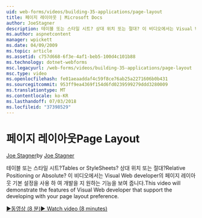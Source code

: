 ```yaml
---
uid: web-forms/videos/building-35-applications/page-layout
title: 페이지 레이아웃 | Microsoft Docs
author: JoeStagner
description: 테이블 또는 스타일 시트? 상대 위치 또는 절대? 이 비디오에서는 Visual Web developer 사용 하 여 개발 yo 지의 기능을 보여 줍니다...
ms.author: aspnetcontent
manager: wpickett
ms.date: 04/09/2009
ms.topic: article
ms.assetid: c757d668-6f3e-4af1-beb5-100d4c101b88
ms.technology: dotnet-webforms
msc.legacyurl: /web-forms/videos/building-35-applications/page-layout
msc.type: video
ms.openlocfilehash: fe01aeaaddaf4c59f8ce76ab25a2271606b0b431
ms.sourcegitcommit: 953ff9ea4369f154d6fd0239599279ddd3280009
ms.translationtype: MT
ms.contentlocale: ko-KR
ms.lasthandoff: 07/03/2018
ms.locfileid: "37398529"
---
```

<a name="page-layout"></a><span data-ttu-id="b00e8-105">페이지 레이아웃</span><span class="sxs-lookup"><span data-stu-id="b00e8-105">Page Layout</span></span>
====================
<span data-ttu-id="b00e8-106">[Joe Stagner](https://github.com/JoeStagner)</span><span class="sxs-lookup"><span data-stu-id="b00e8-106">by [Joe Stagner](https://github.com/JoeStagner)</span></span>

<span data-ttu-id="b00e8-107">테이블 또는 스타일 시트?</span><span class="sxs-lookup"><span data-stu-id="b00e8-107">Tables or StyleSheets?</span></span> <span data-ttu-id="b00e8-108">상대 위치 또는 절대?</span><span class="sxs-lookup"><span data-stu-id="b00e8-108">Relative Positioning or Absolute?</span></span> <span data-ttu-id="b00e8-109">이 비디오에서는 Visual Web developer의 페이지 레이아웃 기본 설정을 사용 하 여 개발을 지 원하는 기능을 보여 줍니다.</span><span class="sxs-lookup"><span data-stu-id="b00e8-109">This video will demonstrate the features of Visual Web developer that support the developing with your page layout preference.</span></span>

[<span data-ttu-id="b00e8-110">&#9654;동영상 (8 분)</span><span class="sxs-lookup"><span data-stu-id="b00e8-110">&#9654; Watch video (8 minutes)</span></span>](https://channel9.msdn.com/Blogs/ASP-NET-Site-Videos/page-layout)

